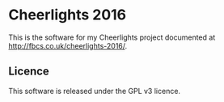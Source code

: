 Cheerlights 2016
================

This is the software for my Cheerlights project documented at http://fbcs.co.uk/cheerlights-2016/.

Licence
-------

This software is released under the GPL v3 licence.

